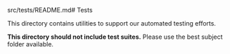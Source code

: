 src/tests/README.md# Tests

This directory contains utilities to support our automated testing efforts.

**This directory should not include test suites.** Please use the best subject folder available.
